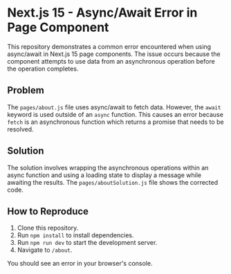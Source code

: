 # Next.js 15 - Async/Await Error in Page Component

This repository demonstrates a common error encountered when using async/await in Next.js 15 page components. The issue occurs because the component attempts to use data from an asynchronous operation before the operation completes. 

## Problem
The `pages/about.js` file uses async/await to fetch data. However, the `await` keyword is used outside of an `async` function. This causes an error because `fetch` is an asynchronous function which returns a promise that needs to be resolved.

## Solution
The solution involves wrapping the asynchronous operations within an async function and using a loading state to display a message while awaiting the results. The `pages/aboutSolution.js` file shows the corrected code. 

## How to Reproduce
1. Clone this repository.
2. Run `npm install` to install dependencies.
3. Run `npm run dev` to start the development server.
4. Navigate to `/about`.

You should see an error in your browser's console.